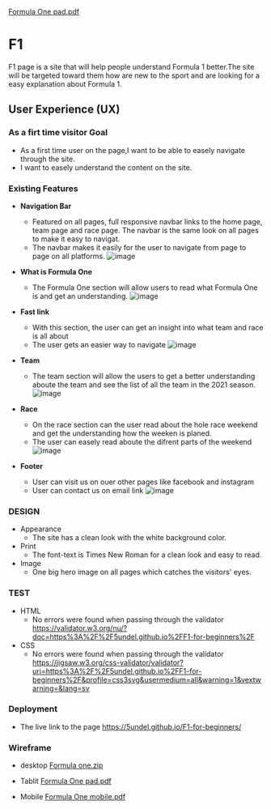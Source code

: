 [Formula One pad.pdf](https://github.com/5undel/F1-for-beginners/files/7070803/Formula.One.pad.pdf)
# F1
F1 page is a site that will help people understand Formula 1 better.The site will be targeted toward them how are new to the sport and are looking for a easy explanation about Formula 1.
## User Experience (UX)
### As a firt time visitor Goal
- As a first time user on the page,I want to be able to easely navigate through the site.
- I want to easely understand the content on the site.
 
### Existing Features
- __Navigation Bar__
  - Featured on all pages, full responsive navbar links to the home page, team page and race page. The navbar is the same look on all pages to make it easy to navigat.
  - The navbar makes it easily for the user to navigate from page to page on all platforms.
  ![image](https://user-images.githubusercontent.com/87757401/131007788-c4a352f8-b124-4115-8125-8aa93cf42689.png)

- __What is Formula One__ 

  - The Formula One section will allow users to read what Formula One is and get an understanding.
   ![image](https://user-images.githubusercontent.com/87757401/131008094-5f19b85c-108d-46f4-9018-a6c828fb9d0e.png)

- __Fast link__
  - With this section, the user can get an insight into what team and race is all about
  - The user gets an easier way to navigate
  ![image](https://user-images.githubusercontent.com/87757401/131008491-dc36dd8c-2951-4b24-b663-a8364f2dbb6f.png)

- __Team__

  - The team section will allow the users to get a better understanding aboute the team and see the list of all the team in the 2021 season.
  ![image](https://user-images.githubusercontent.com/87757401/131220660-3c7cd406-c7a3-4478-8725-f9529611968c.png)

- __Race__
  - On the race section can the user read about the hole race weekend and get the understanding how the weeken is planed.
  - The user can easely read aboute the difrent parts of the weekend
  ![image](https://user-images.githubusercontent.com/87757401/131220854-b389e3de-03ee-48b3-80f3-43c4a2e12727.png)

- __Footer__
  - User can visit us on ouer other pages like facebook and instagram
  - User can contact us on email link
  ![image](https://user-images.githubusercontent.com/87757401/131252185-578ae5b9-8829-4c3b-a926-34812eb59aaa.png)

### DESIGN
- Appearance
  - The site has a clean look with the white background color.
- Print
  - The font-text is Times New Roman for a clean look and easy to read.
- Image
  - One big hero image on all pages which catches the visitors' eyes.


### TEST
- HTML
  - No errors were found when passing through the validator https://validator.w3.org/nu/?doc=https%3A%2F%2F5undel.github.io%2FF1-for-beginners%2F
- CSS 
  - No errors were found when passing through the validator https://jigsaw.w3.org/css-validator/validator?uri=https%3A%2F%2F5undel.github.io%2FF1-for-beginners%2F&profile=css3svg&usermedium=all&warning=1&vextwarning=&lang=sv


### Deployment

- The live link to the page https://5undel.github.io/F1-for-beginners/


### Wireframe
- desktop
[Formula one.zip](https://github.com/5undel/F1-for-beginners/files/7061789/Formula.one.zip)


- Tablit
[Formula One pad.pdf](https://github.com/5undel/F1-for-beginners/files/7072606/Formula.One.pad.pdf)



- Mobile
[Formula One mobile.pdf](https://github.com/5undel/F1-for-beginners/files/7070804/Formula.One.mobile.pdf)


